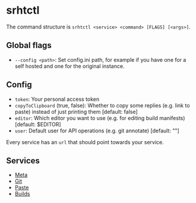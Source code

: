 # srhtctl

The command structure is `srhtctl <service> <command> [FLAGS] [<args>]`.

## Global flags

- `--config <path>`: Set config.ini path, for example if you have one for
  a self hosted and one for the original instance.

## Config

- `token`: Your personal access token
- `copyToClipboard` (true, false): Whether to copy some replies (e.g.
  link to paste) instead of just printing them [default: false]
- `editor`: Which editor you want to use (e.g. for editing build manifests)
  [default: $EDITOR]
- `user`: Default user for API operations (e.g. git annotate) [default: ""]

Every service has an `url` that should point towards your service.

## Services

- [Meta](meta.md)
- [Git](git.md)
- [Paste](paste.md)
- [Builds](builds.md)
